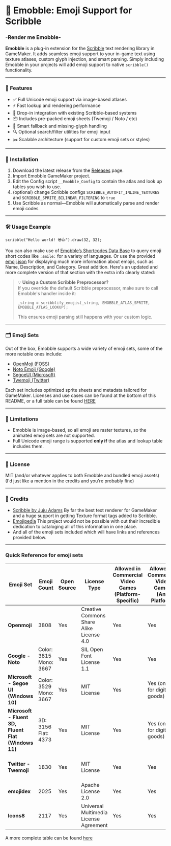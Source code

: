 # 📙 Emobble: Emoji Support for Scribble
### -Render me Emobble-

**Emobble** is a plug-in extension for the [Scribble](https://github.com/jujuadams/scribble) text rendering library in GameMaker. It adds seamless emoji support to your in-game text using texture atlases, custom glyph injection, and smart parsing. Simply including Emobble in your projects will add emoji support to native `scribble()` functionality.

---

### 📌 Features

- ✅ Full Unicode emoji support via image-based atlases
- ⚡ Fast lookup and rendering performance
- 🧩 Drop-in integration with existing Scribble-based systems
- 📦 Includes pre-packed emoji sheets (Twemoji / Noto / etc)
- 🧠 Smart fallback and missing-glyph handling
- 🔍 Optional search/filter utilities for emoji input
- ✂️ Scalable architecture (support for custom emoji sets or styles)

---

### 📂 Installation

1. Download the latest release from the [Releases](https://github.com/tinkerer-red/Emobble/releases) page.
2. Import Emobble GameMaker project.
3. Edit the Config script `__Emobble_Config` to contain the atlas and look up tables you wish to use.
4. (optional) change Scribble configs `SCRIBBLE_AUTOFIT_INLINE_TEXTURES` and `SCRIBBLE_SPRITE_BILINEAR_FILTERING` to `true`
5. Use Scribble as normal—Emobble will automatically parse and render emoji codes

---

### 🛠️ Usage Example

```gml
scribble("Hello world! 😎👍").draw(32, 32);
```

You can also make use of [Emobble’s Shortcodes Data Base](https://github.com/tinkerer-red/Emobble/tree/master/Tools/db/Shortcodes) to query emoji short codes like `:smile:` for a variety of languages. Or use the provided [emoji.json](https://github.com/tinkerer-red/Emobble/blob/master/Tools/db/emoji.json) for displaying much more information about emojis, such as Name, Description, and Category.
Great addition. Here's an updated and more complete version of that section with the extra info clearly stated:

> 💡 **Using a Custom Scribble Preprocessor?**  
> If you override the default Scribble preprocessor, make sure to call Emobble's handler inside it:
> 
> ```gml
> _string = scribblify_emojis(_string, EMOBBLE_ATLAS_SPRITE, EMOBBLE_ATLAS_LOOKUP);
> ```
> 
> This ensures emoji parsing still happens with your custom logic.

---

### 🗂️ Emoji Sets

Out of the box, Emobble supports a wide variety of emoji sets, some of the more notable ones include:

- [OpenMoji (FOSS)](https://github.com/tinkerer-red/Emobble/blob/master/Emobble/sprites/emj_spr_openmoji_deluxe_32/59e4113f-32c3-4ec6-a4ac-9ed4470a329f.png)
- [Noto Emoji (Google)](https://github.com/tinkerer-red/Emobble/blob/master/Emobble/sprites/emj_spr_noto_deluxe_32/80bae39c-9e0b-4a46-afcf-2985ed445661.png)
- [SegoeUI (Microsoft)](https://github.com/tinkerer-red/Emobble/blob/master/Emobble/sprites/emj_spr_segoeUi_deluxe_32/7b2a7c59-617b-4843-898e-093a16f7c9fd.png)
- [Twemoji (Twitter)](https://github.com/tinkerer-red/Emobble/blob/master/Emobble/sprites/emj_spr_twemoji_deluxe_32/63a28f7d-2cd0-4a4a-8582-46e9b57d2769.png)    

Each set includes optimized sprite sheets and metadata tailored for GameMaker. Licenses and use cases can be found at the bottom of this README, or a full table can be found [HERE](https://github.com/tinkerer-red/Emobble/blob/master/Emoji%20Ref%20Table.md)

---

### 🚧 Limitations

- Emobble is image-based, so all emoji are raster textures, so the animated emoji sets are not supported.
- Full Unicode emoji range is supported **only if** the atlas and lookup table includes them.

---

### 📄 License

MIT (and/or whatever applies to both Emobble and bundled emoji assets)
(I'd just like a mention in the credits and you're probably fine)

---

### 🙌 Credits

- [Scribble by Juju Adams](https://github.com/jujuadams/scribble) By far the best text renderer for GameMaker and a huge support in getting Texture format tags added to Scribble.
- [Emojipedia](https://emojipedia.org) This project would not be possible with out their incredible dedication to cataloging all of this information in one place.
- And all of the emoji sets included which will have links and references provided below.

---

### Quick Reference for emoji sets
| Emoji Set                                           | Emoji Count                | Open Source   | License Type                             | Allowed in Commercial Video Games (Platform-Specific) | Allowed in Commercial Video Games (Any Platform) | License                                                                                                                     | Source                                                                                                           |
| --------------------------------------------------- | -------------------------- | ------------- | ---------------------------------------- | ----------------------------------------------------- | ------------------------------------------------ | --------------------------------------------------------------------------------------------------------------------------- | ---------------------------------------------------------------------------------------------------------------- |
| **Openmoji**                                        | 3808                       | Yes           | Creative Commons Share Alike License 4.0 | Yes                                                   | Yes                                              | [OpenMoji License](https://openmoji.org/faq/)                                                                               | [OpenMoji Website](https://openmoji.org)                                                                         |
| **Google - Noto**                                   | Color: 3815<br>Mono: 3667  | Yes           | SIL Open Font License 1.1                | Yes                                                   | Yes                                              | [Google Noto Emoji License](https://github.com/googlei18n/noto-emoji/blob/master/LICENSE)                                   | [Noto Emoji - Google Fonts](https://fonts.google.com/noto/specimen/Noto+Emoji/license)                           |
| **Microsoft - Segoe UI (Windows 10)**               | Color: 3529<br>Mono: 3667  | Yes           | MIT License                              | Yes                                                   | Yes (only for digital goods)                     | [Segoe UI License](https://learn.microsoft.com/en-us/typography/font-list/segoe-ui-emoji#licensing-and-redistribution-info) | [Segoe UI - Microsoft Typography](https://docs.microsoft.com/en-us/typography/font-list/segoe-ui)                |
| **Microsoft - Fluent 3D, Fluent Flat (Windows 11)** | 3D: 3156<br>Flat: 4373<br> | Yes           | MIT License                              | Yes                                                   | Yes (only for digital goods)                     | [Microsoft Fluent Emoji License](https://github.com/microsoft/fluentui-emoji/blob/main/LICENSE)                             | [Microsoft Fluentui Emoji Github](https://github.com/microsoft/fluentui-emoji)                                   |
| **Twitter - Twemoji**                               | 1830                       | Yes           | MIT License                              | Yes                                                   | Yes                                              | [Twemoji on GitHub License](https://github.com/twitter/twemoji/blob/master/LICENSE)                                         | [Twemoji on GitHub](https://github.com/twitter/twemoji)                                                          |
| **emojidex**                                        | 2025                       | Yes           | Apache License 2.0                       | Yes                                                   | Yes                                              | [Emojidex License](https://github.com/holepunchto/emoji-index/blob/main/LICENSE)                                            | [emojidex](https://www.emojidex.com)                                                                             |
| **Icons8**                                          | 2117                       | Yes           | Universal Multimedia License Agreement   | Yes                                                   | Yes                                              | [Icons8 License](https://icons8.com/license)                                                                                | [Icons8 Licensing](https://icons8.com/license)                                                                   |

A more complete table can be found [here](https://github.com/tinkerer-red/Emobble/blob/master/Emoji%20Ref%20Table.md)

